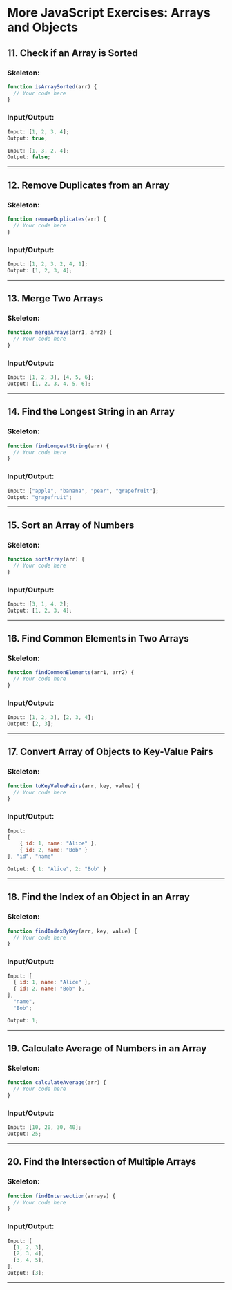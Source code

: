 # More JavaScript Exercises: Arrays and Objects

## 11. **Check if an Array is Sorted**

### Skeleton:

```javascript
function isArraySorted(arr) {
  // Your code here
}
```

### Input/Output:

```javascript
Input: [1, 2, 3, 4];
Output: true;

Input: [1, 3, 2, 4];
Output: false;
```

---

## 12. **Remove Duplicates from an Array**

### Skeleton:

```javascript
function removeDuplicates(arr) {
  // Your code here
}
```

### Input/Output:

```javascript
Input: [1, 2, 3, 2, 4, 1];
Output: [1, 2, 3, 4];
```

---

## 13. **Merge Two Arrays**

### Skeleton:

```javascript
function mergeArrays(arr1, arr2) {
  // Your code here
}
```

### Input/Output:

```javascript
Input: [1, 2, 3], [4, 5, 6];
Output: [1, 2, 3, 4, 5, 6];
```

---

## 14. **Find the Longest String in an Array**

### Skeleton:

```javascript
function findLongestString(arr) {
  // Your code here
}
```

### Input/Output:

```javascript
Input: ["apple", "banana", "pear", "grapefruit"];
Output: "grapefruit";
```

---

## 15. **Sort an Array of Numbers**

### Skeleton:

```javascript
function sortArray(arr) {
  // Your code here
}
```

### Input/Output:

```javascript
Input: [3, 1, 4, 2];
Output: [1, 2, 3, 4];
```

---

## 16. **Find Common Elements in Two Arrays**

### Skeleton:

```javascript
function findCommonElements(arr1, arr2) {
  // Your code here
}
```

### Input/Output:

```javascript
Input: [1, 2, 3], [2, 3, 4];
Output: [2, 3];
```

---

## 17. **Convert Array of Objects to Key-Value Pairs**

### Skeleton:

```javascript
function toKeyValuePairs(arr, key, value) {
  // Your code here
}
```

### Input/Output:

```javascript
Input:
[
    { id: 1, name: "Alice" },
    { id: 2, name: "Bob" }
], "id", "name"

Output: { 1: "Alice", 2: "Bob" }
```

---

## 18. **Find the Index of an Object in an Array**

### Skeleton:

```javascript
function findIndexByKey(arr, key, value) {
  // Your code here
}
```

### Input/Output:

```javascript
Input: [
  { id: 1, name: "Alice" },
  { id: 2, name: "Bob" },
],
  "name",
  "Bob";

Output: 1;
```

---

## 19. **Calculate Average of Numbers in an Array**

### Skeleton:

```javascript
function calculateAverage(arr) {
  // Your code here
}
```

### Input/Output:

```javascript
Input: [10, 20, 30, 40];
Output: 25;
```

---

## 20. **Find the Intersection of Multiple Arrays**

### Skeleton:

```javascript
function findIntersection(arrays) {
  // Your code here
}
```

### Input/Output:

```javascript
Input: [
  [1, 2, 3],
  [2, 3, 4],
  [3, 4, 5],
];
Output: [3];
```

---
